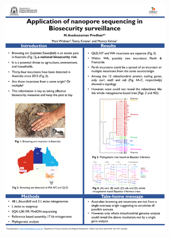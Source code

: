 
<p align="center">
  <img 
    src="https://github.com/asadprodhan/2023_London_Calling_Poster/blob/main/2023_LondonCalling_Poster_AsadProdhan.png"
  >
</p>
<p align = "center">

</p>



